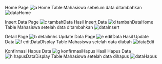 Home Page ![a  Home](https://github.com/user-attachments/assets/2de3ca53-af09-4efc-8379-24725d58d07f)
Table Mahasiswa sebelum data ditambahkan ![dataHome](https://github.com/user-attachments/assets/6c56d063-b9a9-43e5-8f74-90ab1ca794b5)

Insert Data Page
![c  tambahData](https://github.com/user-attachments/assets/55feda64-6ff4-4c25-8392-571008b003ed)
Hasil Insert Data
![d  tambahDataHome](https://github.com/user-attachments/assets/746b4dd7-b86f-4015-8005-7c42f1981c59)
Table Mahasiswa setelah data ditambahkan
![dataInsert](https://github.com/user-attachments/assets/5657c4cf-00d2-4784-a2fa-0caf8e9d4532)

Detail Page
![b  detailmhs](https://github.com/user-attachments/assets/ea7a8899-de93-4bbc-b6da-b1f098fdb403)
Update Data Page
![e  editData](https://github.com/user-attachments/assets/ce7a24c0-78bb-4e1c-878a-f21fb0a98e2e)
Hasil Update Data
![f  editDataDIsplay](https://github.com/user-attachments/assets/3b6fc446-23d0-4548-85dd-80a9a65cf34b)
Table Mahasiswa setelah data diubah
![dataEdit](https://github.com/user-attachments/assets/c528fdf8-9c6c-49df-a0a1-1bbc3aac7220)

Konfirmasi Hapus Data
![g  konfirmasiHapus](https://github.com/user-attachments/assets/b2e6b7b7-792c-40c3-bf94-16b47cdec6fb)
Hasil Hapus Data
![h  hapusDataDisplay](https://github.com/user-attachments/assets/12347147-1029-42e5-8150-64506bff0e71)
Table Mahasiswa setelah data dihapus
![dataHapus](https://github.com/user-attachments/assets/7abf5318-d806-4ed5-b3a3-5fd49f86c949)
